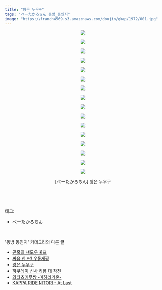```yaml
---
title: "왕은 누우구"
tags: "べーたかろちん 동방_동인지"
image: "https://franch4569.s3.amazonaws.com/doujin/ghap/1972/001.jpg"
---
```

<div class="article">
<p style="text-align: center; clear: none; float: none;"><img src="{{ site.imgserver2 }}/ghap/1972/001.jpg"/></p>
<p style="text-align: center; clear: none; float: none;"><img src="{{ site.imgserver2 }}/ghap/1972/002.jpg"/></p>
<p style="text-align: center; clear: none; float: none;"><img src="{{ site.imgserver2 }}/ghap/1972/003.jpg"/></p>
<p style="text-align: center; clear: none; float: none;"><img src="{{ site.imgserver2 }}/ghap/1972/004.jpg"/></p>
<p style="text-align: center; clear: none; float: none;"><img src="{{ site.imgserver2 }}/ghap/1972/005.jpg"/></p>
<p style="text-align: center; clear: none; float: none;"><img src="{{ site.imgserver2 }}/ghap/1972/006.jpg"/></p>
<p style="text-align: center; clear: none; float: none;"><img src="{{ site.imgserver2 }}/ghap/1972/007.jpg"/></p>
<p style="text-align: center; clear: none; float: none;"><img src="{{ site.imgserver2 }}/ghap/1972/008.jpg"/></p>
<p style="text-align: center; clear: none; float: none;"><img src="{{ site.imgserver2 }}/ghap/1972/009.jpg"/></p>
<p style="text-align: center; clear: none; float: none;"><img src="{{ site.imgserver2 }}/ghap/1972/010.jpg"/></p>
<p style="text-align: center; clear: none; float: none;"><img src="{{ site.imgserver2 }}/ghap/1972/011.jpg"/></p>
<p style="text-align: center; clear: none; float: none;"><img src="{{ site.imgserver2 }}/ghap/1972/012.jpg"/></p>
<p style="text-align: center; clear: none; float: none;"><img src="{{ site.imgserver2 }}/ghap/1972/013.jpg"/></p>
<p style="text-align: center; clear: none; float: none;"><img src="{{ site.imgserver2 }}/ghap/1972/014.jpg"/></p>
<p style="text-align: center; clear: none; float: none;"><img src="{{ site.imgserver2 }}/ghap/1972/015.jpg"/></p>
<p style="text-align: center; clear: none; float: none;"><img src="{{ site.imgserver2 }}/ghap/1972/016.jpg"/></p>
<p style="text-align: center; clear: none; float: none;">[べーたかろちん] 왕은 누우구</p>
<p><br/></p>
</div><br/>
<div class="tagTrail">
<p>태그: </p>
<ul>
<li>べーたかろちん</li>
</ul>
</div><br/>
<div class="another">
<p>'동방 동인지' 카테고리의 다른 글</p>
<ul>
<li><a href="/ghap_1975">곤혹의 섀도우 울프</a></li>
<li><a href="/ghap_1973">싸움 한 판! 우동게쨩</a></li>
<li><a href="/ghap_1972">왕은 누우구</a></li>
<li><a href="/ghap_1971">하쿠레이 신사 리폼 대 작전</a></li>
<li><a href="/ghap_1970">와타츠키무쌍 -미하라기온-</a></li>
<li><a href="/ghap_1969">KAPPA RIDE NITORI - At Last</a></li>
</ul>
</div><br/>
<div class="cb_module cb_fluid">
<div class="cb_wrt cb_profile">
</div><!-- commentList close -->
</div><br/>
